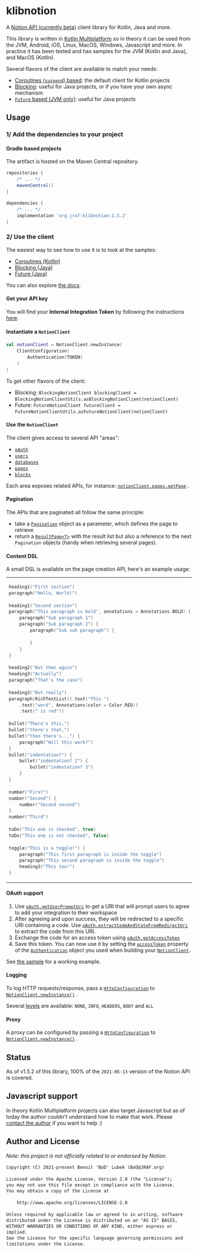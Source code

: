 # klibnotion

A [Notion API (currently beta)](https://developers.notion.com/) client library for Kotlin, Java and more.

This library is written in [Kotlin Multiplatform](https://kotlinlang.org/docs/reference/multiplatform.html)
so in theory it can be used from the JVM, Android, iOS, Linux, MacOS, Windows, Javascript and more. In practice it has
been tested and has samples for the JVM (Kotlin and Java), and MacOS (Kotlin).

Several flavors of the client are available to match your needs:

- [Coroutines (`suspend`) based](https://github.com/BoD/klibnotion/blob/master/library/src/commonMain/kotlin/org/jraf/klibnotion/client/NotionClient.kt):
  the default client for Kotlin projects
- [Blocking](https://github.com/BoD/klibnotion/blob/master/library/src/commonMain/kotlin/org/jraf/klibnotion/client/blocking/BlockingNotionClient.kt):
  useful for Java projects, or if you have your own async mechanism
- [`Future` based (JVM only)](https://github.com/BoD/klibnotion/blob/master/library/src/jvmMain/kotlin/org/jraf/klibnotion/client/future/FutureNotionClient.kt):
  useful for Java projects

## Usage

### 1/ Add the dependencies to your project

#### Gradle based projects

The artifact is hosted on the Maven Central repository.

```groovy
repositories {
    /* ... */
    mavenCentral()
}
```

```groovy
dependencies {
    /* ... */
    implementation 'org.jraf:klibnotion:1.5.2'
}
```

### 2/ Use the client

The easiest way to see how to use it is to look at the samples:

- [Coroutines (Kotlin)](samples/sample-jvm/src/main/kotlin/org/jraf/klibnotion/sample/Sample.kt)
- [Blocking (Java)](samples/sample-jvm/src/main/java/org/jraf/klibnotion/sample/BlockingSample.java)
- [Future (Java)](samples/sample-jvm/src/main/java/org/jraf/klibnotion/sample/FutureSample.java)

You can also explore [the docs](https://bod.github.io/klibnotion/).

#### Get your API key

You will find your **Internal Integration Token** by following the
instructions [here](https://developers.notion.com/docs/getting-started).

#### Instantiate a `NotionClient`

```kotlin
val notionClient = NotionClient.newInstance(
    ClientConfiguration(
        Authentication(TOKEN)
    )
)
```

To get other flavors of the client:

- Blocking: `BlockingNotionClient blockingClient = BlockingNotionClientUtils.asBlockingNotionClient(notionClient)`
- Future: `FutureNotionClient futureClient = FutureNotionClientUtils.asFutureNotionClient(notionClient)`

#### Use the `NotionClient`

The client gives access to several API "areas":

- [`oAuth`](https://bod.github.io/klibnotion/klibnotion/org.jraf.klibnotion.client/-notion-client/-o-auth/index.html)
- [`users`](https://bod.github.io/klibnotion/klibnotion/org.jraf.klibnotion.client/-notion-client/-users/index.html)
- [`databases`](https://bod.github.io/klibnotion/klibnotion/org.jraf.klibnotion.client/-notion-client/-databases/index.html)
- [`pages`](https://bod.github.io/klibnotion/klibnotion/org.jraf.klibnotion.client/-notion-client/-pages/index.html)
- [`blocks`](https://bod.github.io/klibnotion/klibnotion/org.jraf.klibnotion.client/-notion-client/-blocks/index.html)

Each area exposes related APIs, for
instance: [`notionClient.pages.getPage`](https://bod.github.io/klibnotion/klibnotion/org.jraf.klibnotion.client/-notion-client/-pages/get-page.html)
.

#### Pagination

The APIs that are paginated all follow the same principle:

- take
  a [`Pagination`](https://bod.github.io/klibnotion/klibnotion/org.jraf.klibnotion.model.pagination/-pagination/index.html)
  object as a parameter, which defines the page to retrieve
- return
  a [`ResultPage<T>`](https://bod.github.io/klibnotion/klibnotion/org.jraf.klibnotion.model.pagination/-result-page/index.html)
  with the result list but also a reference to the next `Pagination` objects (handy when retrieving several pages).

#### Content DSL

A small DSL is available on the page creation API, here's an example usage:

<table>
<tr>
<td>

```kotlin
heading1("First section")
paragraph("Hello, World!")

heading1("Second section")
paragraph("This paragraph is bold", annotations = Annotations.BOLD) {
    paragraph("Sub paragraph 1")
    paragraph("Sub paragraph 2") {
        paragraph("Sub sub paragraph") {

        }
    }
}

heading2("But then again")
heading3("Actually")
paragraph("That's the case")

heading3("But really")
paragraph(RichTextList().text("This ")
    .text("word", Annotations(color = Color.RED))
    .text(" is red"))

bullet("There's this,")
bullet("there's that,")
bullet("then there's...") {
    paragraph("Will this work?")
}
bullet("indentation?") {
    bullet("indentation? 2") {
        bullet("indentation? 3")
    }
}

number("First")
number("Second") {
    number("Second second")
}
number("Third")

toDo("This one is checked", true)
toDo("This one is not checked", false)

toggle("This is a toggle!") {
    paragraph("This first paragraph is inside the toggle")
    paragraph("This second paragraph is inside the toggle")
    heading3("This too!")
}
```

</td>

<td>
<img src="assets/content.png">
</td>
</tr>
</table>

#### OAuth support

1. Use [`oAuth.getUserPromptUri`](https://bod.github.io/klibnotion/klibnotion/org.jraf.klibnotion.client/-notion-client/-o-auth/get-user-prompt-uri.html)
   to get a URI that will prompt users to agree to add your integration to their workspace
2. After agreeing and upon success, they will be redirected to a specific URI containing a code.
   Use [`oAuth.extractCodeAndStateFromRedirectUri`](https://bod.github.io/klibnotion/klibnotion/org.jraf.klibnotion.client/-notion-client/-o-auth/extract-code-and-state-from-redirect-uri.html)
   to extract the code from this URI.
3. Exchange the code for an access token
   using [`oAuth.getAccessToken`](https://bod.github.io/klibnotion/klibnotion/org.jraf.klibnotion.client/-notion-client/-o-auth/get-access-token.html)
4. Save this token. You can now use it by setting
   the [`accessToken`](https://bod.github.io/klibnotion/klibnotion/org.jraf.klibnotion.client/-authentication/access-token.html)
   property of
   the [`Authentication`](https://bod.github.io/klibnotion/klibnotion/org.jraf.klibnotion.client/-authentication/index.html)
   object you used when building
   your [`NotionClient`](https://bod.github.io/klibnotion/klibnotion/org.jraf.klibnotion.client/-notion-client/index.html).

See [the sample](samples/sample-jvm/src/main/kotlin/org/jraf/klibnotion/sample/Sample.kt) for a working example.

#### Logging

To log HTTP requests/response, pass
a [`HttpConfiguration`](https://bod.github.io/klibnotion/klibnotion/org.jraf.klibnotion.client/-http-configuration/index.html)
to [`NotionClient.newInstance()`](https://bod.github.io/klibnotion/klibnotion/org.jraf.klibnotion.client/-notion-client/-companion/new-instance.html?query=fun%20newInstance(configuration:%20ClientConfiguration):%20NotionClient)
.

Several [levels](https://bod.github.io/klibnotion/klibnotion/org.jraf.klibnotion.client/-http-logging-level/index.html)
are available: `NONE`, `INFO`, `HEADERS`, `BODY` and `ALL`

#### Proxy

A proxy can be configured by passing
a [`HttpConfiguration`](https://bod.github.io/klibnotion/klibnotion/org.jraf.klibnotion.client/-http-configuration/index.html)
to [`NotionClient.newInstance()`](https://bod.github.io/klibnotion/klibnotion/org.jraf.klibnotion.client/-notion-client/-companion/new-instance.html?query=fun%20newInstance(configuration:%20ClientConfiguration):%20NotionClient)
.

## Status

As of v1.5.2 of this library, 100% of the `2021-05-13` version of the Notion API is covered.

## Javascript support

In theory Kotlin Multiplatform projects can also target Javascript but as of today the author couldn't understand how to
make that work. Please [contact the author](mailto:BoD@JRAF.org) if you want to help :)

## Author and License

*Note: this project is not officially related to or endorsed by Notion.*

```
Copyright (C) 2021-present Benoit 'BoD' Lubek (BoD@JRAF.org)

Licensed under the Apache License, Version 2.0 (the "License");
you may not use this file except in compliance with the License.
You may obtain a copy of the License at

    http://www.apache.org/licenses/LICENSE-2.0

Unless required by applicable law or agreed to in writing, software
distributed under the License is distributed on an "AS IS" BASIS,
WITHOUT WARRANTIES OR CONDITIONS OF ANY KIND, either express or implied.
See the License for the specific language governing permissions and
limitations under the License.
```
